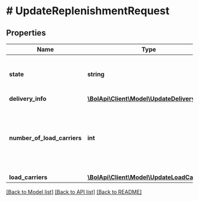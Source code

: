 # # UpdateReplenishmentRequest

## Properties

Name | Type | Description | Notes
------------ | ------------- | ------------- | -------------
**state** | **string** | Update the state of the replenishment to cancel the replenishment. | [optional]
**delivery_info** | [**\BolApi\Client\Model\UpdateDeliveryInfo**](UpdateDeliveryInfo.md) |  | [optional]
**number_of_load_carriers** | **int** | The number of parcels in this replenishment. Note: for first mile this is only a maximum of 20 load carriers. | [optional]
**load_carriers** | [**\BolApi\Client\Model\UpdateLoadCarrier[]**](UpdateLoadCarrier.md) |  | [optional]

[[Back to Model list]](../../README.md#models) [[Back to API list]](../../README.md#endpoints) [[Back to README]](../../README.md)
